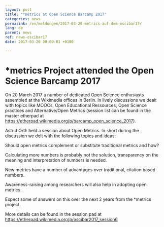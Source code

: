 ```yaml
---
layout: post
title: "*metrics at Open Science Barcamp 2017"
categories: news
permalink: /en/meldungen/2017-03-20-metrics-auf-dem-oscibar17/
lang: de
parent: news
ref: news-oscibar17
date: 2017-03-20 00:00:01 +0100

---
```

# *metrics Project attended the Open Science Barcamp 2017

On 20 March 2017 a number of dedicated Open Science enthusiasts assembled at the Wikimedia offices in Berlin. In lively discussions we dealt with topics like MOOCs, Open Educational Ressources, Open Science practices and Alternative/Open Metrics (session list can be found in the master etherpad at https://etherpad.wikimedia.org/p/barcamp_open_science_2017).

Astrid Orth held a session about Open Metrics. In short during the discussion we delt with the following topics and ideas:  

Should open metrics complement or substitute traditional metrics and how?  

Calculating more numbers is probably not the solution, transparency on the meaning and interpretation of numbers is needed.  

New metrics have a number of advantages over traditional, citation based numbers.  

Awareness-raising among researchers will also help in adopting open metrics.  

Expect some of answers on this over the next 2 years from the *metrics project.

More details can be found in the session pad at https://etherpad.wikimedia.org/p/oscibar2017_session6
